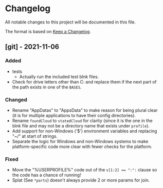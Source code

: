 # Changelog
All notable changes to this project will be documented in this file.

The format is based on [Keep a Changelog](https://keepachangelog.com/en/1.0.0/).


## [git] - 2021-11-06
### Added
- tests
  - Actually run the included test blnk files.
- Check for drive letters other than C: and replace them if the next part of the path exists in one of the `BASES`.

### Changed
- Rename "AppDatas" to "AppsData" to make reason for being plural clear (it is for multiple applications to have their config directories).
- Rename `foundCloud` to `statedCloud` for clarity (since it is the one in the blnk file and may not be a directory name that exists under `profile`).
- Add support for non-Windows ('$') environment variables and replacing "~/" at start of strings.
- Separate the logic for Windows and non-Windows systems to make platform-specific code more clear with fewer checks for the platform.

### Fixed
- Move the "%USERPROFILE%" code out of the `v[1:2] == ":":` clause so the code has a chance of running!
- Splat (See `*parts`) doesn't always provide 2 or more params for join.
